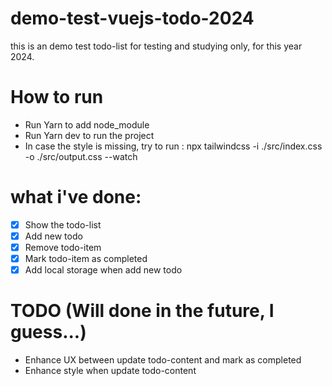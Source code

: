 # demo-test-vuejs-todo-2024
this is an demo test todo-list for testing and studying only, for this year 2024. 

# How to run
- Run Yarn to add node_module
- Run Yarn dev to run the project
- In case the style is missing, try to run : npx tailwindcss -i ./src/index.css -o ./src/output.css --watch

# what i've done:
- [x] Show the todo-list
- [x] Add new todo
- [x] Remove todo-item
- [x] Mark todo-item as completed
- [x] Add local storage when add new todo

# TODO (Will done in the future, I guess...)
- Enhance UX between update todo-content and mark as completed
- Enhance style when update todo-content
